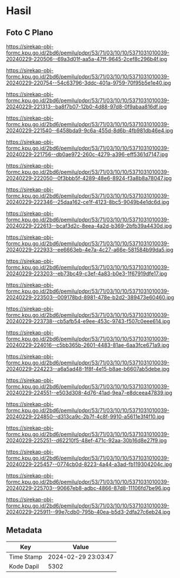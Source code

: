 # Hasil

## Foto C Plano

https://sirekap-obj-formc.kpu.go.id/2bd6/pemilu/pdpr/53/71/03/10/10/5371031010039-20240229-220506--69a3d01f-aa5a-47ff-9645-2cef8c296b4f.jpg

https://sirekap-obj-formc.kpu.go.id/2bd6/pemilu/pdpr/53/71/03/10/10/5371031010039-20240229-220754--54c63796-3ddc-401a-9759-70f95b5e1e40.jpg

https://sirekap-obj-formc.kpu.go.id/2bd6/pemilu/pdpr/53/71/03/10/10/5371031010039-20240229-221313--ba8f7b07-12b0-4d88-97d8-0f9abaa816df.jpg

https://sirekap-obj-formc.kpu.go.id/2bd6/pemilu/pdpr/53/71/03/10/10/5371031010039-20240229-221540--6458bda9-9c6a-455d-8d6b-4fb981db46e4.jpg

https://sirekap-obj-formc.kpu.go.id/2bd6/pemilu/pdpr/53/71/03/10/10/5371031010039-20240229-221756--db0ae972-260c-4279-a396-eff5361d7147.jpg

https://sirekap-obj-formc.kpu.go.id/2bd6/pemilu/pdpr/53/71/03/10/10/5371031010039-20240229-222050--0f3bbb5f-4289-48e6-8924-f3a8b8a78047.jpg

https://sirekap-obj-formc.kpu.go.id/2bd6/pemilu/pdpr/53/71/03/10/10/5371031010039-20240229-222346--25daa162-ce1f-4123-8bc5-9049b4e1dc6d.jpg

https://sirekap-obj-formc.kpu.go.id/2bd6/pemilu/pdpr/53/71/03/10/10/5371031010039-20240229-222613--bcaf3d2c-8eea-4a2d-b369-2bfb39a4430d.jpg

https://sirekap-obj-formc.kpu.go.id/2bd6/pemilu/pdpr/53/71/03/10/10/5371031010039-20240229-222933--ee6663eb-4e7a-4c27-a66e-581584b99da5.jpg

https://sirekap-obj-formc.kpu.go.id/2bd6/pemilu/pdpr/53/71/03/10/10/5371031010039-20240229-223203--eb73bc49-c3ef-4a83-b0e3-1f67919dfe17.jpg

https://sirekap-obj-formc.kpu.go.id/2bd6/pemilu/pdpr/53/71/03/10/10/5371031010039-20240229-223503--009178bd-8981-478e-b2d2-389473e60460.jpg

https://sirekap-obj-formc.kpu.go.id/2bd6/pemilu/pdpr/53/71/03/10/10/5371031010039-20240229-223738--cb5afb54-e9ee-453c-9743-f507c0eee614.jpg

https://sirekap-obj-formc.kpu.go.id/2bd6/pemilu/pdpr/53/71/03/10/10/5371031010039-20240229-224016--c5bb365b-2601-4483-81ae-6aa3fce671a9.jpg

https://sirekap-obj-formc.kpu.go.id/2bd6/pemilu/pdpr/53/71/03/10/10/5371031010039-20240229-224223--a6a5ad48-1f8f-4e15-b8ae-b6607ab5debe.jpg

https://sirekap-obj-formc.kpu.go.id/2bd6/pemilu/pdpr/53/71/03/10/10/5371031010039-20240229-224551--e503d308-4d76-41ad-9ea7-e8dceea47839.jpg

https://sirekap-obj-formc.kpu.go.id/2bd6/pemilu/pdpr/53/71/03/10/10/5371031010039-20240229-224850--d313ca9c-2b7f-4c8f-9910-a5611e3f4f10.jpg

https://sirekap-obj-formc.kpu.go.id/2bd6/pemilu/pdpr/53/71/03/10/10/5371031010039-20240229-225251--d62210f5-48ef-471c-92aa-30b16d8e27f9.jpg

https://sirekap-obj-formc.kpu.go.id/2bd6/pemilu/pdpr/53/71/03/10/10/5371031010039-20240229-225457--0774cb0d-8223-4a44-a3ad-fb119304204c.jpg

https://sirekap-obj-formc.kpu.go.id/2bd6/pemilu/pdpr/53/71/03/10/10/5371031010039-20240229-225703--90667eb8-adbc-4866-87d8-11106fd7be96.jpg

https://sirekap-obj-formc.kpu.go.id/2bd6/pemilu/pdpr/53/71/03/10/10/5371031010039-20240229-225911--99e7cdb0-795b-40ea-b5d3-2dfa27c6eb24.jpg


## Metadata

| Key        | Value               |
| ---------- | ------------------- |
| Time Stamp | 2024-02-29 23:03:47 |
| Kode Dapil | 5302                |



